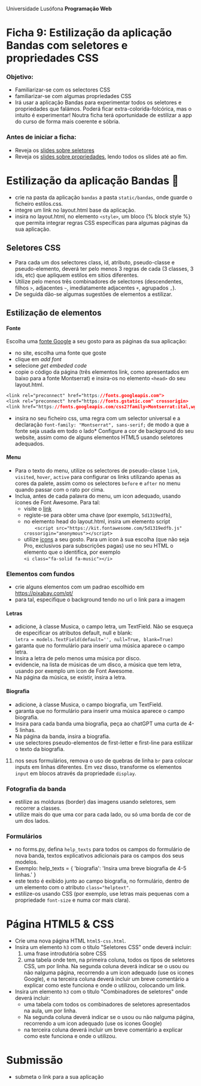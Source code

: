 Universidade Lusófona
**Programação Web**

# Ficha 9: Estilização da aplicação Bandas com seletores e propriedades CSS 

### Objetivo:
* Familiarizar-se com os selectores CSS 
* familiarizar-se com algumas propriedades CSS
* Irá usar a aplicação Bandas para experimentar todos os seletores e propriedades que falámos. Poderá ficar extra-colorida-folcórica, mas o intuito é experimentar! Noutra ficha terá oportunidade de estilizar a app do curso de forma mais coerente e sóbria. 

### Antes de iniciar a ficha:
* Reveja os [slides sobre seletores](https://moodle.ensinolusofona.pt/mod/assign/view.php?id=320138)
* Reveja os [slides sobre propriedades](https://moodle.ensinolusofona.pt/mod/assign/view.php?id=320138), lendo todos os slides até ao fim.

# Estilização da aplicação Bandas 🎸
* crie na pasta da aplicação `bandas` a pasta `static/bandas`, onde guarde o ficheiro estilos.css.
* integre um link no layout.html base da aplicação.
* insira no layout.html, no elemento `<style>`, um bloco {% block style %} que permita integrar regras CSS específicas para algumas páginas da sua aplicação.
 
## Seletores CSS
* Para cada um dos selectores class, id, atributo, pseudo-classe e pseudo-elemento, deverá ter pelo menos 3 regras de cada (3 classes, 3 ids, etc) que apliquem estilos em sítios diferentes. 
* Utilize pelo menos três combinadores de selectores (descendentes, filhos `>`, adjacentes `~`, imediatamente adjacentes `+`, agrupados `,`). 
* De seguida dão-se algumas sugestões de elementos a estilizar.
 
## Estilização de elementos

#### Fonte
Escolha uma [fonte Google](https://fonts.google.com/) a seu gosto para as páginas da sua aplicação:
* no site, escolha uma fonte que goste
* clique em *add font*
* selecione *get embeded code*
* copie o código da página (três elementos link, como apresentados em baixo para a fonte Montserrat) e insira-os no elemento `<head>` do seu layout.html.
```css
<link rel="preconnect" href="https://fonts.googleapis.com">
<link rel="preconnect" href="https://fonts.gstatic.com" crossorigin>
<link href="https://fonts.googleapis.com/css2?family=Montserrat:ital,wght@0,100..900;1,100..900&display=swap" rel="stylesheet">
```
* insira no seu ficheiro css, uma regra com um selector universal e a declaração `font-family: "Montserrat", sans-serif;` de modo a que a fonte seja usada em todo o lado* Configure a cor de background do seu website, assim como de alguns elementos HTML5 usando seletores adequados. 

#### Menu
* Para o texto do menu, utilize os selectores de pseudo-classe `link`, `visited`, `hover`, `active` para configurar os links utilizando apenas as cores da palete, assim como os selectores `before` e `after` no menu quando passar com o rato por cima.
* Inclua, antes de cada palavra do menu, um icon adequado, usando ícones de Font Awesome. Para tal:
   * visite o [link](https://fontawesome.com/start)
   * registe-se para obter uma chave (por exemplo, `5d1319edfb`), 
   * no elemento head do layout.html, insira um elemento script   
`    <script src="https://kit.fontawesome.com/5d1319edfb.js" crossorigin="anonymous"></script>`
   * utilize [icons](https://fontawesome.com/search?q=music&o=r) a seu gosto. Para um icon à sua escolha (que não seja Pro, exclusivos para subscrições pagas) use no seu HTML o elemento que o identifica, por exemplo<br>`<i class="fa-solid fa-music"></i>`
 

### Elementos com fundos
* crie alguns elementos com um padrao escolhido em https://pixabay.com/pt/
* para tal, especifique o background tendo no url o link para a imagem

#### Letras
* adicione, à classe Musica, o campo letra, um TextField. Não se esqueça de especificar os atributos default, null e blank:<br> `letra = models.TextField(default='', null=True, blank=True)`
* garanta que no formulário para inserir uma música aparece o campo letra.
* Insira a letra de pelo menos uma música por disco.
* evidencie, na lista de músicas de um disco, a música que tem letra, usando por exemplo um icon de Font Awesome.
* Na página da música, se existir, insira a letra.

#### Biografia
* adicione, à classe Musica, o campo biografia, um TextField.
* garanta que no formulário para inserir uma música aparece o campo biografia.
* Insira para cada banda uma biografia, peça ao chatGPT uma curta de 4-5 linhas.
* Na página da banda, insira a biografia.
* use selectores pseudo-elementos de first-letter e first-line para estilizar o texto da biografia.
11. nos seus formulários, remova o uso de quebras de linha `br` para colocar inputs em linhas diferentes. Em vez disso, transforme os elementos `input` em blocos através da propriedade `display`. 

### Fotografia da banda
* estilize as molduras (border) das imagens usando seletores, sem recorrer a classes.
* utilize mais do que uma cor para cada lado, ou só uma borda de cor de um dos lados.

### Formulários
* no forms.py, defina `help_texts` para todos os campos do formulário de nova banda, textos explicativos adicionais para os campos dos seus modelos.
* Exemplo: 
        help_texts = {
            'biografia': 'Insira uma breve biografia de 4-5 linhas.'
        }
* este texto é exibido junto ao campo biografia, no formulário, dentro de um elemento com o atributo `class="helptext"`.
* estilize-os usando CSS (por exemplo, use letras mais pequenas com a propriedade `font-size` e numa cor mais clara).


# Página HTML5 & CSS

* Crie uma nova página HTML `html5-css.html`.
* Insira um elemento `h3` com o título "Seletores CSS" onde deverá incluir:
    1. uma frase introdutória sobre CSS 
    2. uma tabela onde tem, na primeira coluna, todos os tipos de seletores CSS, um por linha. Na segunda coluna deverá indicar se o usou ou não nalguma página, recorrendo a um icon adequado (use os icones Google), e na terceira coluna deverá incluir um breve comentário a explicar como este funciona e onde o utilizou, colocando um link. 
* Insira um elemento `h3` com o título "Combinadores de seletores" onde deverá incluir:
    * uma tabela com todos os combinadores de seletores apresentados na aula, um por linha.
    * Na segunda coluna deverá indicar se o usou ou não nalguma página, recorrendo a um icon adequado (use os icones Google)
    * na terceira coluna deverá incluir um breve comentário a explicar como este funciona e onde o utilizou.


# Submissão
* submeta o link para a sua aplicação
